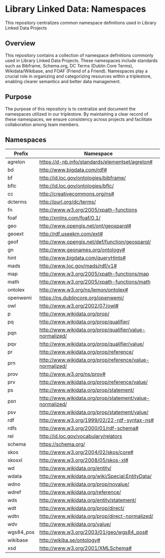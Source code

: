 # Library Linked Data: Namespaces
This repository centralizes common namespace definitions used in Library Linked Data Projects

## Overview
This repository contains a collection of namespace definitions commonly used in Library Linked Data Projects. These namespaces include standards such as Bibframe, Schema.org, DC Terms (Dublin Core Terms), Wikidata/Wikibase, and FOAF (Friend of a Friend). Namespaces play a crucial role in organizing and categorizing resources within a triplestore, enabling clearer semantics and better data management.

## Purpose
The purpose of this repository is to centralize and document the namespaces utilized in our triplestore. By maintaining a clear record of these namespaces, we ensure consistency across projects and facilitate collaboration among team members.

## Namespaces

| Prefix   | Namespace                                                 |
|----------|-----------------------------------------------------------|
|agrelon   | https://d-nb.info/standards/elementset/agrelon#          |
| bd       | http://www.bigdata.com/rdf#                               |
| bf       | http://id.loc.gov/ontologies/bibframe/                    |
| bflc     | http://id.loc.gov/ontologies/bflc/                        |
| cc       | http://creativecommons.org/ns#                            |
| dcterms  | http://purl.org/dc/terms/                                |
| fn       | http://www.w3.org/2005/xpath-functions                    |
| foaf     | http://xmlns.com/foaf/0.1/                                |
| geo      | http://www.opengis.net/ont/geosparql#                     |
| geoext   | http://rdf.useekm.com/ext#                                |
| geof     | http://www.opengis.net/def/function/geosparql/            |
| gn       | http://www.geonames.org/ontology#                         |
| hint     | http://www.bigdata.com/queryHints#                        |
| mads     | http://www.loc.gov/mads/rdf/v1#                           |
| map      | http://www.w3.org/2005/xpath-functions/map                |
| math     | http://www.w3.org/2005/xpath-functions/math               |
| ontolex  | http://www.w3.org/ns/lemon/ontolex#                       |
| openwemi | https://ns.dublincore.org/openwemi/                       |
| owl      | http://www.w3.org/2002/07/owl#                            |
| p        | http://www.wikidata.org/prop/                             |
| pq       | http://www.wikidata.org/prop/qualifier/                   |
| pqn      | http://www.wikidata.org/prop/qualifier/value-normalized/  |
| pqv      | http://www.wikidata.org/prop/qualifier/value/             |
| pr       | http://www.wikidata.org/prop/reference/                   |
| prn      | http://www.wikidata.org/prop/reference/value-normalized/  |
| prov     | http://www.w3.org/ns/prov#                                |
| prv      | http://www.wikidata.org/prop/reference/value/             |
| ps       | http://www.wikidata.org/prop/statement/                   |
| psn      | http://www.wikidata.org/prop/statement/value-normalized/  |
| psv      | http://www.wikidata.org/prop/statement/value/             |
| rdf      | http://www.w3.org/1999/02/22-rdf-syntax-ns#              |
| rdfs     | http://www.w3.org/2000/01/rdf-schema#                    |
| rel      | http://id.loc.gov/vocabulary/relators                     |
| schema   | https://schema.org/                                      |
| skos     | http://www.w3.org/2004/02/skos/core#                     |
| skosxl   | http://www.w3.org/2008/05/skos-xl#                       |
| wd       | http://www.wikidata.org/entity/                          |
| wdata    | http://www.wikidata.org/wiki/Special:EntityData/          |
| wdno     | http://www.wikidata.org/prop/novalue/                    |
| wdref    | http://www.wikidata.org/reference/                       |
| wds      | http://www.wikidata.org/entity/statement/                 |
| wdt      | http://www.wikidata.org/prop/direct/                     |
| wdtn     | http://www.wikidata.org/prop/direct-normalized/           |
| wdv      | http://www.wikidata.org/value/                           |
| wgs84_pos| http://www.w3.org/2003/01/geo/wgs84_pos#                 |
| wikibase | http://wikiba.se/ontology#                               |
| xsd      | http://www.w3.org/2001/XMLSchema#                        |
